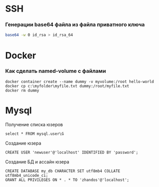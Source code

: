 # SSH
### Генерации base64 файла из файла приватного ключа 
```bash
base64 -w 0 id_rsa > id_rsa_64
```
# Docker
### Как сделать named-volume с файлами
```
docker container create --name dummy -v myvolume:/root hello-world
docker cp c:\myfolder\myfile.txt dummy:/root/myfile.txt
docker rm dummy
```

# Mysql

Получение списка юзеров
```mysql
select * FROM mysql.user\G
```

Создание юзера
```mysql
CREATE USER 'newuser'@'localhost' IDENTIFIED BY 'password';
```

Создание БД и ассайн юзера
```mysql
CREATE DATABASE my_db CHARACTER SET utf8mb4 COLLATE utf8mb4_unicode_ci;
GRANT ALL PRIVILEGES ON * . * TO 'zhandos'@'localhost';
```
